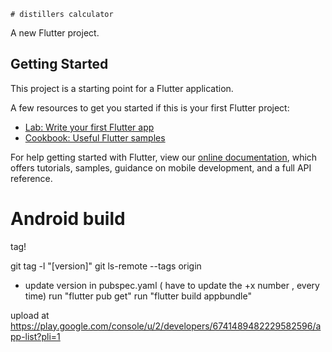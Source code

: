     # distillers calculator

A new Flutter project.

## Getting Started

This project is a starting point for a Flutter application.

A few resources to get you started if this is your first Flutter project:

- [Lab: Write your first Flutter app](https://flutter.dev/docs/get-started/codelab)
- [Cookbook: Useful Flutter samples](https://flutter.dev/docs/cookbook)

For help getting started with Flutter, view our
[online documentation](https://flutter.dev/docs), which offers tutorials,
samples, guidance on mobile development, and a full API reference.

# Android build

tag!

git tag -l "[version]"
git ls-remote --tags origin

- update version in pubspec.yaml ( have to update the +x number , every time)
run "flutter pub get" 
run "flutter build appbundle"

upload at https://play.google.com/console/u/2/developers/6741489482229582596/app-list?pli=1
